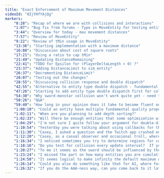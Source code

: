 ```yaml
---
title: "Exact Enforcement of Maximum Movement Distances"
videoId: "0ZjYHfYAjQg"
markers:
    "0:28": "Recap of where we are with collisions and interactions"
    "1:07": "Bug fix from forums - Typo in MoveEntity for testing entity flag"
    "3:44": "Overview for today - max movement distances"
    "7:57": "Review of MoveEntity"
    "9:22": "Review of tMin usage in MoveEntity"
    "13:36": "Starting implementation with a maximum distance"
    "16:08": "Discussion about cost of square roots"
    "17:21": "Using a ratio to cap tMin"
    "21:49": "Updating DistanceRemaining"
    "22:41": "TODO for Epsilon for (PlayerDeltaLength > 0) ?"
    "23:37": "Adding DistanceLimit to sim_entity"
    "26:37": "Decrementing DistanceLimit"
    "28:07": "Testing out the changes"
    "28:55": "Discussing collision response and double dispatch"
    "42:55": "Alternative to entity type double dispatch - fundamental quality double dispatch"
    "47:26": "Starting to add entity type double dispatch first for collision handling"
    "54:30": "Why sword-monstar collision won't work quite yet - need to respond to collisions but not stop movement"
    "58:26": "Q&A"
    "59:40": "How long in your opinion does it take to become fluent on Emacs?"
    "1:00:10": "Could an entity have multiple fundamental quality property things?"
    "1:02:11": "When are you planning to add depth sorting?"
    "1:02:33": "Will there be enough entities that some optimization will have to happen?  How many do you expect to have on a screen?  Hundreds?"
    "1:04:29": "I'm not sure I quite follow your argument for double-dispatch table versus fundamental qualities.  Seems to me like you still need to figure out what to do for each quality, what to do in the presence of others, still leads to quadratic growth."
    "1:10:54": "Yesterday you were talking about using callbacks for the collision system.  Will this new system replace the need for them?"
    "1:11:30": "Casey, I asked a question and the Twitch app crashed on iPad.  Any chance you my questions before it did?"
    "1:12:20": "Casey, as a casual observer and occasional troll, where is the game now?  Seriously, I haven't watched for a while, and how do you find the energy to do this weeknights?"
    "1:16:34": "I noticed sometimes you try to determine regions for collision boxes.  Why not implement basic shapes and use those as debug helpers with some alpha percentage?"
    "1:18:16": "Do you test for collision every update interval?  If your sword overlaps with an entity, could it happen that a moving entity gets missed because both entity and sword move in the same tick above and beyond each other?"
    "1:20:27": "To me it seems as the sword should be influenced by the speed of the player movement at the time it was dispatched?  Am I right?"
    "1:23:24": "I missed the part on how many entities you are simulating at once and where you store them, but won't the dispatch table approach be negative for cache performance?  Could its simulation be deferred?"
    "1:24:58": "It seems logical to make infinity the default maximum distance an entity can travel, but that could have performance implications.  Could you say something about that?"
    "1:26:14": "Could you also do something like that for AI, where for instance, you can impose simple behaviors on top of each other randomly, to make complex and varied behavior, instead of doing the more common behavior tree approach?"
    "1:26:32": "If you do the AAA-ness way, can you come back to it later and edit or add more details to it like from 6-to-8, etc., or will that cause problems?"
---
```

